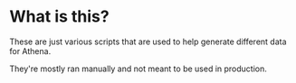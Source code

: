 # What is this?

These are just various scripts that are used to help generate different data for Athena.

They're mostly ran manually and not meant to be used in production.

